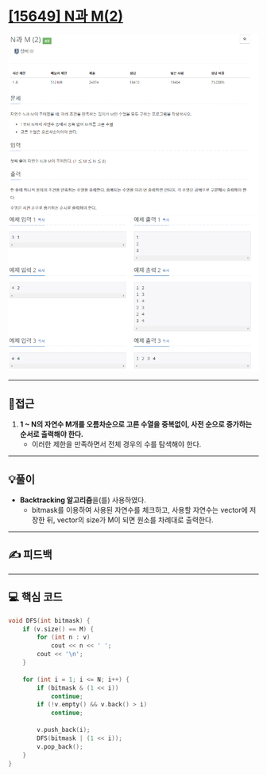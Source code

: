# [[15649] N과 M(2)](https://www.acmicpc.net/problem/15650)

![](imgs/1.PNG)
![](imgs/2.PNG)
___
## 🤔접근
1. <b>1 ~ N의 자연수 M개를 오름차순으로 고른 수열을 중복없이, 사전 순으로 증가하는 순서로 출력해야 한다.</b>
	- 이러한 제한을 만족하면서 전체 경우의 수를 탐색해야 한다.
___
## 💡풀이
- <b>Backtracking 알고리즘</b>을(를) 사용하였다.
	- bitmask를 이용하여 사용된 자연수를 체크하고, 사용할 자연수는 vector에 저장한 뒤, vector의 size가 M이 되면 원소를 차례대로 출력한다.
___
## ✍ 피드백
___
## 💻 핵심 코드
```c++
void DFS(int bitmask) {
	if (v.size() == M) {
		for (int n : v)
			cout << n << ' ';
		cout << '\n';
	}

	for (int i = 1; i <= N; i++) {
		if (bitmask & (1 << i))
			continue;
		if (!v.empty() && v.back() > i)
			continue;

		v.push_back(i);
		DFS(bitmask | (1 << i));
		v.pop_back();
	}
}
```